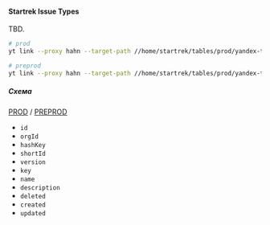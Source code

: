 #### Startrek Issue Types

TBD.


```bash
# prod
yt link --proxy hahn --target-path //home/startrek/tables/prod/yandex-team/common/types --link-path //home/cloud-dwh/data/prod/raw/yt/startrek/yandex-team/common/types

# preprod
yt link --proxy hahn --target-path //home/startrek/tables/prod/yandex-team/common/types --link-path //home/cloud-dwh/data/preprod/raw/yt/startrek/yandex-team/common/types
```

##### Схема

[PROD](https://yt.yandex-team.ru/hahn/navigation?path=//home/cloud-dwh/data/prod/raw/yt/startrek/yandex-team/common/types) / [PREPROD](https://yt.yandex-team.ru/hahn/navigation?path=//home/cloud-dwh/data/preprod/raw/yt/startrek/yandex-team/common/types)

* `id`
* `orgId`
* `hashKey`
* `shortId`
* `version`
* `key`
* `name`
* `description`
* `deleted`
* `created`
* `updated`

